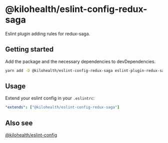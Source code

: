 # @kilohealth/eslint-config-redux-saga

Eslint plugin adding rules for redux-saga.

## Getting started
Add the package and the necessary dependencies to devDependencies.
```sh
yarn add -D @kilohealth/eslint-config-redux-saga eslint-plugin-redux-saga redux-saga
```

## Usage

Extend your eslint config in your `.eslintrc`:

```yml
"extends": ["@kilohealth/eslint-config-redux-saga"]
```

## Also see

[@kilohealth/eslint-config](https://npm.im/@kilohealth/eslint-config)
